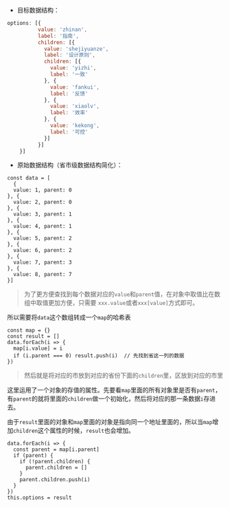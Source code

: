 - 目标数据结构：
```js
options: [{
          value: 'zhinan',
          label: '指南',
          children: [{
            value: 'shejiyuanze',
            label: '设计原则',
            children: [{
              value: 'yizhi',
              label: '一致'
            }, {
              value: 'fankui',
              label: '反馈'
            }, {
              value: 'xiaolv',
              label: '效率'
            }, {
              value: 'kekong',
              label: '可控'
            }]
          }]
    }]
```
- 原始数据结构（省市级数据结构简化）：
```
const data = [
  {
  value: 1, parent: 0
}, {
  value: 2, parent: 0
}, {
  value: 3, parent: 1
}, {
  value: 4, parent: 1
}, {
  value: 5, parent: 2
}, {
  value: 6, parent: 2
}, {
  value: 7, parent: 3
}, {
  value: 8, parent: 7
}]
```
>为了更方便查找到每个数据对应的```value```和```parent```值，在对象中取值比在数组中取值更加方便，只需要 ```xxx.value```或者```xxx[value]```方式即可。

所以需要将```data```这个数组转成一个```map```的哈希表
```
const map = {}
const result = []
data.forEach(i => {
  map[i.value] = i
  if (i.parent === 0) result.push(i)  // 先找到省这一列的数据
})
```
> 然后就是将对应的市放到对应的省份下面的```children```里，区放到对应的市里

这里运用了一个对象的存值的属性。先要看```map```里面的所有对象里是否有```parent```，有```parent```的就将里面的```children```做一个初始化，然后将对应的那一条数据```i```存进去。

由于```result```里面的对象和```map```里面的对象是指向同一个地址里面的，所以当```map```增加```children```这个属性的时候，```result```也会增加。

```
data.forEach(i => {
  const parent = map[i.parent]
  if (parent) {
    if (!parent.children) {
      parent.children = []
    }
    parent.children.push(i)
  }
})
this.options = result
```


